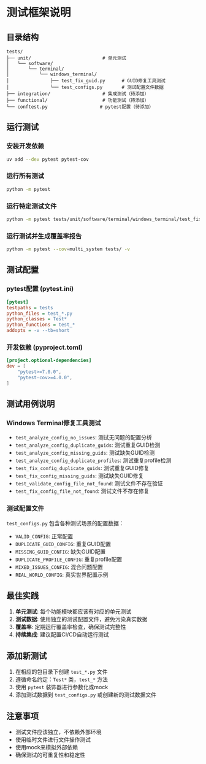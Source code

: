 # 测试框架说明

## 目录结构

```
tests/
├── unit/                          # 单元测试
│   └── software/
│       └── terminal/
│           └── windows_terminal/
│               ├── test_fix_guid.py      # GUID修复工具测试
│               └── test_configs.py       # 测试配置文件数据
├── integration/                   # 集成测试（待添加）
├── functional/                    # 功能测试（待添加）
└── conftest.py                   # pytest配置（待添加）
```

## 运行测试

### 安装开发依赖
```bash
uv add --dev pytest pytest-cov
```

### 运行所有测试
```bash
python -m pytest
```

### 运行特定测试文件
```bash
python -m pytest tests/unit/software/terminal/windows_terminal/test_fix_guid.py -v
```

### 运行测试并生成覆盖率报告
```bash
python -m pytest --cov=multi_system tests/ -v
```

## 测试配置

### pytest配置 (pytest.ini)
```ini
[pytest]
testpaths = tests
python_files = test_*.py
python_classes = Test*
python_functions = test_*
addopts = -v --tb=short
```

### 开发依赖 (pyproject.toml)
```toml
[project.optional-dependencies]
dev = [
    "pytest>=7.0.0",
    "pytest-cov>=4.0.0",
]
```

## 测试用例说明

### Windows Terminal修复工具测试
- `test_analyze_config_no_issues`: 测试无问题的配置分析
- `test_analyze_config_duplicate_guids`: 测试重复GUID检测
- `test_analyze_config_missing_guids`: 测试缺失GUID检测  
- `test_analyze_config_duplicate_profiles`: 测试重复profile检测
- `test_fix_config_duplicate_guids`: 测试重复GUID修复
- `test_fix_config_missing_guids`: 测试缺失GUID修复
- `test_validate_config_file_not_found`: 测试文件不存在验证
- `test_fix_config_file_not_found`: 测试文件不存在修复

### 测试配置文件
`test_configs.py` 包含各种测试场景的配置数据：
- `VALID_CONFIG`: 正常配置
- `DUPLICATE_GUID_CONFIG`: 重复GUID配置
- `MISSING_GUID_CONFIG`: 缺失GUID配置
- `DUPLICATE_PROFILE_CONFIG`: 重复profile配置
- `MIXED_ISSUES_CONFIG`: 混合问题配置
- `REAL_WORLD_CONFIG`: 真实世界配置示例

## 最佳实践

1. **单元测试**: 每个功能模块都应该有对应的单元测试
2. **测试数据**: 使用独立的测试配置文件，避免污染真实数据
3. **覆盖率**: 定期运行覆盖率检查，确保测试完整性
4. **持续集成**: 建议配置CI/CD自动运行测试

## 添加新测试

1. 在相应的包目录下创建 `test_*.py` 文件
2. 遵循命名约定：`Test*` 类，`test_*` 方法
3. 使用 `pytest` 装饰器进行参数化或mock
4. 添加测试数据到 `test_configs.py` 或创建新的测试数据文件

## 注意事项

- 测试文件应该独立，不依赖外部环境
- 使用临时文件进行文件操作测试
- 使用mock来模拟外部依赖
- 确保测试的可重复性和稳定性